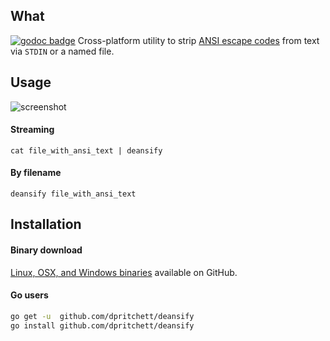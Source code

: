 ## What
[![godoc badge](http://godoc.org/github.com/dpritchett/deansify?status.png)](http://godoc.org/github.com/dpritchett/deansify)
Cross-platform utility to strip [ANSI escape codes](http://en.wikipedia.org/wiki/ANSI_escape_code#Colors) from text via `STDIN` or a named file.

## Usage

![screenshot](http://i.imgur.com/1E9Lcnt.png)

#### Streaming
`cat file_with_ansi_text | deansify`

#### By filename
`deansify file_with_ansi_text`

## Installation
#### Binary download
[Linux, OSX, and Windows binaries](https://github.com/dpritchett/deansify/releases) available on GitHub.

#### Go users
```sh
go get -u  github.com/dpritchett/deansify
go install github.com/dpritchett/deansify
```
